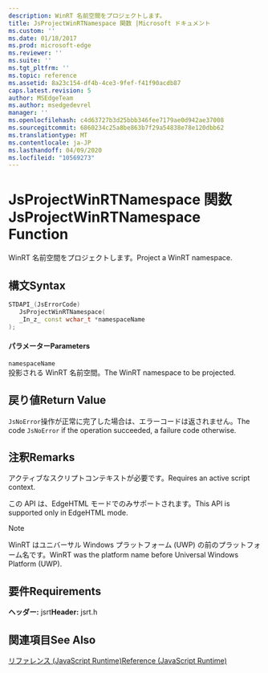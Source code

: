 ```yaml
---
description: WinRT 名前空間をプロジェクトします。
title: JsProjectWinRTNamespace 関数 |Microsoft ドキュメント
ms.custom: ''
ms.date: 01/18/2017
ms.prod: microsoft-edge
ms.reviewer: ''
ms.suite: ''
ms.tgt_pltfrm: ''
ms.topic: reference
ms.assetid: 8a23c154-df4b-4ce3-9fef-f41f90acdb87
caps.latest.revision: 5
author: MSEdgeTeam
ms.author: msedgedevrel
manager: ''
ms.openlocfilehash: c4d63727b3d25bbb346fee7179ae0d942ae37008
ms.sourcegitcommit: 6860234c25a8be863b7f29a54838e78e120dbb62
ms.translationtype: MT
ms.contentlocale: ja-JP
ms.lasthandoff: 04/09/2020
ms.locfileid: "10569273"
---
```

# <span data-ttu-id="6de97-103">JsProjectWinRTNamespace 関数</span><span class="sxs-lookup"><span data-stu-id="6de97-103">JsProjectWinRTNamespace Function</span></span>
<span data-ttu-id="6de97-104">WinRT 名前空間をプロジェクトします。</span><span class="sxs-lookup"><span data-stu-id="6de97-104">Project a WinRT namespace.</span></span>  
  
## <span data-ttu-id="6de97-105">構文</span><span class="sxs-lookup"><span data-stu-id="6de97-105">Syntax</span></span>  
  
```cpp  
STDAPI_(JsErrorCode)  
   JsProjectWinRTNamespace(  
   _In_z_ const wchar_t *namespaceName  
);  
```  
  
#### <span data-ttu-id="6de97-106">パラメーター</span><span class="sxs-lookup"><span data-stu-id="6de97-106">Parameters</span></span>  
 `namespaceName`  
 <span data-ttu-id="6de97-107">投影される WinRT 名前空間。</span><span class="sxs-lookup"><span data-stu-id="6de97-107">The WinRT namespace to be projected.</span></span>  
  
## <span data-ttu-id="6de97-108">戻り値</span><span class="sxs-lookup"><span data-stu-id="6de97-108">Return Value</span></span>  
 <span data-ttu-id="6de97-109">`JsNoError`操作が正常に完了した場合は、エラーコードは返されません。</span><span class="sxs-lookup"><span data-stu-id="6de97-109">The code `JsNoError` if the operation succeeded, a failure code otherwise.</span></span>  
  
## <span data-ttu-id="6de97-110">注釈</span><span class="sxs-lookup"><span data-stu-id="6de97-110">Remarks</span></span>  
 <span data-ttu-id="6de97-111">アクティブなスクリプトコンテキストが必要です。</span><span class="sxs-lookup"><span data-stu-id="6de97-111">Requires an active script context.</span></span>  
  
 <span data-ttu-id="6de97-112">この API は、EdgeHTML モードでのみサポートされます。</span><span class="sxs-lookup"><span data-stu-id="6de97-112">This API is supported only in EdgeHTML mode.</span></span>  
  
> [!NOTE]
>  <span data-ttu-id="6de97-113">WinRT はユニバーサル Windows プラットフォーム (UWP) の前のプラットフォーム名です。</span><span class="sxs-lookup"><span data-stu-id="6de97-113">WinRT was the platform name before Universal Windows Platform (UWP).</span></span>  
  
## <span data-ttu-id="6de97-114">要件</span><span class="sxs-lookup"><span data-stu-id="6de97-114">Requirements</span></span>  
 <span data-ttu-id="6de97-115">**ヘッダー:** jsrt</span><span class="sxs-lookup"><span data-stu-id="6de97-115">**Header:** jsrt.h</span></span>  
  
## <span data-ttu-id="6de97-116">関連項目</span><span class="sxs-lookup"><span data-stu-id="6de97-116">See Also</span></span>  
 [<span data-ttu-id="6de97-117">リファレンス (JavaScript Runtime)</span><span class="sxs-lookup"><span data-stu-id="6de97-117">Reference (JavaScript Runtime)</span></span>](../chakra-hosting/reference-javascript-runtime.md)